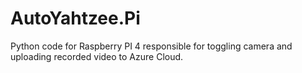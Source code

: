 # AutoYahtzee.Pi

Python code for Raspberry PI 4 responsible for toggling camera and uploading recorded video to Azure Cloud.

